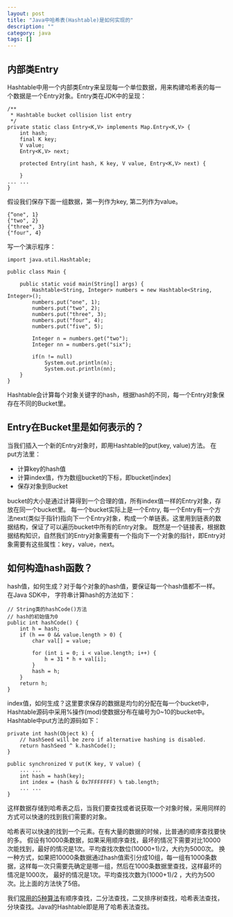 ```yaml
---
layout: post
title: "Java中哈希表(Hashtable)是如何实现的"
description: ""
category: java
tags: []
---
```


内部类Entry
-----------

Hashtable中用一个内部类Entry来呈现每一个单位数据，用来构建哈希表的每一个数据是一个Entry对象。Entry类在JDK中的呈现：

    /**
     * Hashtable bucket collision list entry
     */
    private static class Entry<K,V> implements Map.Entry<K,V> {
        int hash;
        final K key;
        V value;
        Entry<K,V> next;

        protected Entry(int hash, K key, V value, Entry<K,V> next) {

        }
    ... ...
    }

假设我们保存下面一组数据，第一列作为key, 第二列作为value。

    {“one", 1}
    {"two", 2}
    {"three", 3}
    {"four", 4}

写一个演示程序：

    import java.util.Hashtable;

    public class Main {

        public static void main(String[] args) {
            Hashtable<String, Integer> numbers = new Hashtable<String, Integer>();
            numbers.put("one", 1);
            numbers.put("two", 2);
            numbers.put("three", 3);
            numbers.put("four", 4);
            numbers.put("five", 5);

            Integer n = numbers.get("two");
            Integer nn = numbers.get("six");
            
            if(n != null)
                System.out.println(n);
                System.out.println(nn);
        }
    }

Hashtable会计算每个对象关键字的hash，根据hash的不同，每一个Entry对象保存在不同的Bucket里。


Entry在Bucket里是如何表示的？
--------------------------

当我们插入一个新的Entry对象时，即用Hashtable的put(key, value)方法。
在put方法里：

* 计算key的hash值
* 计算index值，作为数组bucket的下标，即bucket[index]
* 保存对象到Bucket

bucket的大小是通过计算得到一个合理的值，所有index值一样的Entry对象，存放在同一个bucket里。
每一个bucket实际上是一个Entry, 每一个Entry有一个方法next(类似于指针)指向下一个Entry对象，构成一个单链表。这里用到链表的数据结构，保证了可以遍历bucket中所有的Entry对象。
既然是一个链接表，根据数据结构知识，自然我们的Entry对象需要有一个指向下一个对象的指针，即Entry对象需要有这些属性：key，value，next。


如何构造hash函数？
------------------
hash值，如何生成？对于每个对象的hash值，要保证每一个hash值都不一样。
在Java SDK中， 字符串计算hash的方法如下：

    // String类的hashCode()方法
    // hash的初始值为0
    public int hashCode() {
        int h = hash;
        if (h == 0 && value.length > 0) {
            char val[] = value;

            for (int i = 0; i < value.length; i++) {
                h = 31 * h + val[i];
            }
            hash = h;
        }
        return h;
    }

index值，如何生成？这里要求保存的数据是均匀的分配在每一个bucket中，Hashtable源码中采用%操作(mod)使数据分布在编号为0~10的bucket中。
Hashtable中put方法的源码如下：

    private int hash(Object k) {
        // hashSeed will be zero if alternative hashing is disabled.
        return hashSeed ^ k.hashCode();
    }

    public synchronized V put(K key, V value) {
        ... ...
        int hash = hash(key);
        int index = (hash & 0x7FFFFFFF) % tab.length;
        ... ...
    }

这样数据存储到哈希表之后，当我们要查找或者说获取一个对象时候，采用同样的方式可以快速的找到我们需要的对象。

哈希表可以快速的找到一个元素。在有大量的数据的时候，比普通的顺序查找要快的多。
假设有10000条数据，如果采用顺序查找，最坏的情况下需要对比10000次能找到，最好的情况是1次。平均查找次数位(10000+1)/2，大约为5000次。
换一种方式，如果把10000条数据通过hash值索引分成10组，每一组有1000条数据，这样每一次只需要先确定是哪一组，然后在1000条数据里查找，这样最坏的情况是1000次， 最好的情况是1次。平均查找次数为(1000+1)/2 ，大约为500次。比上面的方法快了5倍。

我们[常用的5种算法](http://www.cnblogs.com/butyoux/archive/2013/01/15/2861291.html)有顺序查找，二分法查找，二叉排序树查找，哈希表法查找，分块查找。Java的Hashtable即是用了哈希表法查找。
